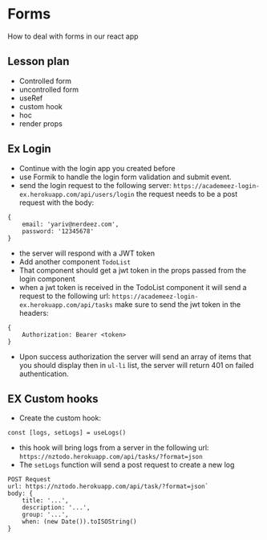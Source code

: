 # Forms

How to deal with forms in our react app

## Lesson plan

- Controlled form
- uncontrolled form
- useRef
- custom hook
- hoc 
- render props

## Ex Login

- Continue with the login app you created before
- use Formik to handle the login form validation and submit event.
- send the login request to the following server: `https://academeez-login-ex.herokuapp.com/api/users/login` the request needs to be a post request with the body:
```
{
	email: 'yariv@nerdeez.com',
	password: '12345678'
}
```
- the server will respond with a JWT token
- Add another component `TodoList`
- That component should get a jwt token in the props passed from the login component
- when a jwt token is received in the TodoList component it will send a request to the following url: `https://academeez-login-ex.herokuapp.com/api/tasks` make sure to send the jwt token in the headers:
```
{
	Authorization: Bearer <token>
}
```
- Upon success authorization the server will send an array of items that you should display then in `ul-li` list, the server will return 401 on failed authentication.

## EX Custom hooks

- Create the custom hook: 

```
const [logs, setLogs] = useLogs()
```

- this hook will bring logs from a server in the following url:
`https://nztodo.herokuapp.com/api/tasks/?format=json`
- The `setLogs` function will send a post request to create a new log
```
POST Request
url: https://nztodo.herokuapp.com/api/task/?format=json`
body: {
	title: '...',
	description: '...',
	group: '...',
	when: (new Date()).toISOString()
}
```
